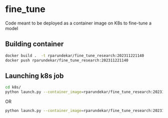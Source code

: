 # fine_tune
Code meant to be deployed as a container image on K8s to fine-tune a model

## Building container
```sh
docker build .  -t rparundekar/fine_tune_research:202311221140
docker push rparundekar/fine_tune_research:202311221140
```

## Launching k8s job
```sh
cd k8s/
python launch.py --container_image=rparundekar/fine_tune_research:202311221140 --base_model_type=hf --base_model_name="tiiuae/falcon-7b" --dataset_type=s3 --dataset_name="fine-tuning-research/mmlu_dataset" --dataset_training_column="text" --output_model_type=hf --output_model_name="sadmoseby/falcoln-7b-peft-train-intermediate" 
```

OR
```sh
python launch.py --container_image=rparundekar/fine_tune_research:202311221140 --base_model_type=hf --base_model_name="tiiuae/falcon-7b" --dataset_type=hf --dataset_name="heliosbrahma/mental_health_chatbot_dataset" --dataset_training_column="text" --output_model_type=hf --output_model_name="sadmoseby/falcoln-7b-peft-train-intermediate" 
```